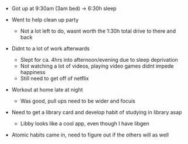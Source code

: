 - Got up at 9:30am (3am bed) -> 6:30h sleep
- Went to help clean up party
	- Not a lot left to do, wasnt worth the 1:30h total drive to there and back
- Didnt to a lot of work afterwards
	- Slept for ca. 4hrs into afternoon/evening due to sleep deprivation
	- Not watching a lot of videos, playing video games didnt impede happiness
	- Still need to get off of netflix
- Workout at home late at night
	- Was good, pull ups need to be wider and focuis 

- Need to get a library card and develop habit of studying in library asap
	- Libby looks like a cool app, even though I have libgen
- Atomic habits came in, need to figure out if the others will as well